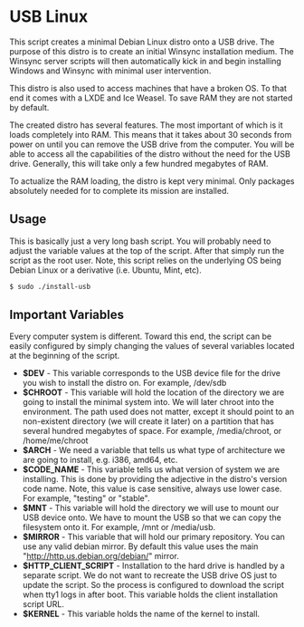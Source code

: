 USB Linux
=========

This script creates a minimal Debian Linux distro onto a USB drive.
The purpose of this distro is to create an initial Winsync installation medium.
The Winsync server scripts will then automatically kick in and begin installing
Windows and Winsync with minimal user intervention.

This distro is also used to access machines that have a broken OS. To that end
it comes with a LXDE and Ice Weasel. To save RAM they are not started by
default.

The created distro has several features. The most important of which is it
loads completely into RAM. This means that it takes about 30 seconds from
power on until you can remove the USB drive from the computer. You will be able
to access all the capabilities of the distro without the need for the USB
drive. Generally, this will take only a few hundred megabytes of RAM.

To actualize the RAM loading, the distro is kept very minimal. Only packages
absolutely needed for to complete its mission are installed.

Usage
-----

This is basically just a very long bash script. You will probably need to
adjust the variable values at the top of the script. After that simply run
the script as the root user. Note, this script relies on the underlying OS being
Debian Linux or a derivative (i.e. Ubuntu, Mint, etc).

```bash
$ sudo ./install-usb
```

Important Variables
-------------------

Every computer system is different. Toward this end, the script can be easily
configured by simply changing the values of several variables located at the
beginning of the script.

* **$DEV** - This variable corresponds to the USB device file for the drive you
wish to install the distro on. For example, /dev/sdb
* **$CHROOT** - This variable will hold the location of the directory we are going
to install the minimal system into. We will later chroot into the environment.
The path used does not matter, except it should point to an non-existent
directory (we will create it later) on a partition that has several hundred
megabytes of space. For example, /media/chroot, or /home/me/chroot
* **$ARCH** - We need a variable that tells us what type of architecture we are
going to install, e.g. i386, amd64, etc.
* **$CODE_NAME** - This variable tells us what version of system we are
installing. This is done by providing the adjective in the distro's version
code name. Note, this value is case sensitive, always use lower case. For
example, "testing" or "stable".
* **$MNT** - This variable will hold the directory we will use to mount our USB
device onto. We have to mount the USB so that we can copy the filesystem
onto it. For example, /mnt or /media/usb.
* **$MIRROR** - This variable that will hold our primary repository. You can use any
valid debian mirror. By default this value uses the main
"http://http.us.debian.org/debian/" mirror.
* **$HTTP_CLIENT_SCRIPT** - Installation to the hard drive is handled by a separate
script. We do not want to recreate the USB drive OS just to update the script.
So the process is configured to download the script when tty1 logs in after
boot. This variable holds the client installation script URL.
* **$KERNEL** - This variable holds the name of the kernel to install.

